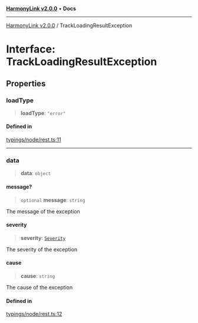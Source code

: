 [**HarmonyLink v2.0.0**](../README.md) • **Docs**

***

[HarmonyLink v2.0.0](../globals.md) / TrackLoadingResultException

# Interface: TrackLoadingResultException

## Properties

### loadType

> **loadType**: `"error"`

#### Defined in

[typings/node/rest.ts:11](https://github.com/Joniii11/HarmonyLink/blob/master/src/typings/node/rest.ts#L11)

***

### data

> **data**: `object`

#### message?

> `optional` **message**: `string`

The message of the exception

#### severity

> **severity**: [`Severity`](../type-aliases/Severity.md)

The severity of the exception

#### cause

> **cause**: `string`

The cause of the exception

#### Defined in

[typings/node/rest.ts:12](https://github.com/Joniii11/HarmonyLink/blob/master/src/typings/node/rest.ts#L12)
